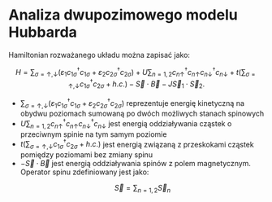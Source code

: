 # Analiza dwupozimowego modelu Hubbarda

Hamiltonian rozważanego układu można zapisać jako:

```math
H=\sum_{\sigma=\uparrow,\downarrow}(\varepsilon_{1}c^{\dagger}_{1\sigma}c_{1\sigma}+\varepsilon_{2}c^{\dagger}_{2\sigma}c_{2\sigma})+U\sum_{n=1,2}c_{n\uparrow}^{\dagger}c_{n\uparrow}c_{n\downarrow}^{\dagger}c_{n\downarrow}+t(\sum_{\sigma=\uparrow,\downarrow}c^{\dagger}_{1\sigma}c_{2\sigma}+h.c.)-\vec{S}\cdot\vec{B}-J\vec{S}_{1}\cdot\vec{S}_{2}.
```

- $`\sum_{\sigma=\uparrow,\downarrow}(\varepsilon_{1}c^{\dagger}_{1\sigma}c_{1\sigma}+\varepsilon_{2}c^{\dagger}_{2\sigma}c_{2\sigma})`$ reprezentuje energię kinetyczną na obydwu poziomach sumowaną po dwóch możliwych stanach spinowych
- $U\sum_{n=1,2}c_{n\uparrow}^{\dagger}c_{n\uparrow}c_{n\downarrow}^{\dagger}c_{n\downarrow}$ jest energią oddziaływania cząstek o przeciwnym spinie na tym samym poziomie
- $t(\sum_{\sigma=\uparrow,\downarrow}c^{\dagger}_{1\sigma}c_{2\sigma}+h.c.)$ jest energią związaną z przeskokami cząstek pomiędzy poziomami bez zmiany spinu
- $-\vec{S}\cdot\vec{B}$ jest energią oddziaływania spinów z polem magnetycznym. Operator spinu zdefiniowany jest jako:
  ```math
  \vec{S}=\sum_{n=1,2}\vec{S}_{n} 
  ```
